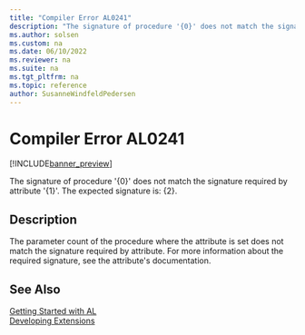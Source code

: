 ```yaml
---
title: "Compiler Error AL0241"
description: "The signature of procedure '{0}' does not match the signature required by attribute '{1}'."
ms.author: solsen
ms.custom: na
ms.date: 06/10/2022
ms.reviewer: na
ms.suite: na
ms.tgt_pltfrm: na
ms.topic: reference
author: SusanneWindfeldPedersen
---
```

[//]: # (START>DO_NOT_EDIT)
[//]: # (IMPORTANT:Do not edit any of the content between here and the END>DO_NOT_EDIT.)
[//]: # (Any modifications should be made in the .xml files in the ModernDev repo.)
# Compiler Error AL0241

[!INCLUDE[banner_preview](../includes/banner_preview.md)]

The signature of procedure '{0}' does not match the signature required by attribute '{1}'. The expected signature is: {2}.

## Description
The parameter count of the procedure where the attribute is set does not match the signature required by attribute. For more information about the required signature, see the attribute's documentation.  

[//]: # (IMPORTANT: END>DO_NOT_EDIT)
## See Also  
[Getting Started with AL](../devenv-get-started.md)  
[Developing Extensions](../devenv-dev-overview.md)  